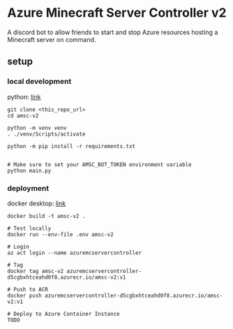 # Azure Minecraft Server Controller v2
A discord bot to allow friends to start and stop Azure resources hosting a Minecraft server on command.

## setup

### local development

python: [link](https://www.python.org/downloads/])

```
git clone <this_repo_url>
cd amsc-v2

python -m venv venv
. ./venv/Scripts/activate

python -m pip install -r requirements.txt


# Make sure to set your AMSC_BOT_TOKEN environment variable
python main.py
```

### deployment

docker desktop: [link](https://www.docker.com/products/docker-desktop/)

```
docker build -t amsc-v2 .

# Test locally
docker run --env-file .env amsc-v2

# Login
az act login --name azuremcservercontroller

# Tag
docker tag amsc-v2 azuremcservercontroller-d5cgbxhtceahd0f8.azurecr.io/amsc-v2:v1

# Push to ACR
docker push azuremcservercontroller-d5cgbxhtceahd0f8.azurecr.io/amsc-v2:v1

# Deploy to Azure Container Instance
TODO
```



